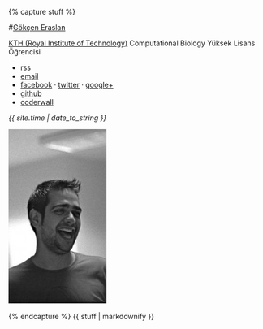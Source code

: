 {% capture stuff %}

#<a href="/" id="home">Gökçen Eraslan</a>

[KTH (Royal Institute of Technology)](http://www.kth.se/en)
Computational Biology
Yüksek Lisans Öğrencisi


<p class="no-bottom-margin"></p>
<ul>
<li><a href="/feed/">rss</a></li>
<li><a href="&#109;&#097;&#105;&#108;&#116;&#111;:&#103;&#111;&#107;&#099;&#101;&#110;&#046;&#101;&#114;&#097;&#115;&#108;&#097;&#110;&#064;&#103;&#109;&#097;&#105;&#108;&#046;&#099;&#111;&#109;">email</a></li>
<li><a href="http://www.facebook.com/gokceneraslan">facebook</a> &#xb7;
  <a href="http://twitter.com/gokcen">twitter</a> &#xb7;
  <a href="https://plus.google.com/102886392023813390441">google+</a></li>
<li><a href="https://github.com/gokceneraslan">github</a></li>
<li><a href="http://coderwall.com/gokceneraslan">coderwall</a></li>
</ul>

*{{ site.time | date_to_string }}*

![santralben](/images/pic3.png)

{% endcapture %}
{{ stuff | markdownify }}
